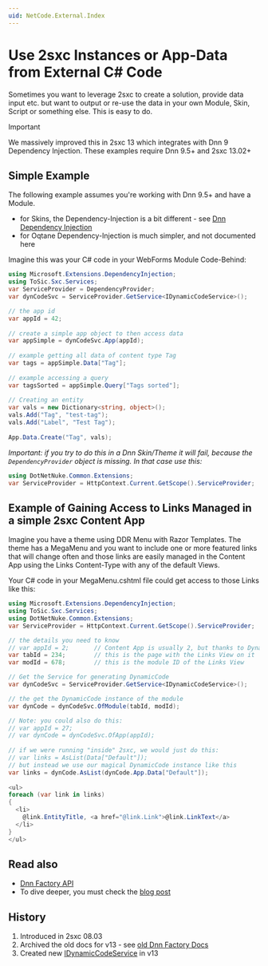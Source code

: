 ```yaml
---
uid: NetCode.External.Index
---
```

# Use 2sxc Instances or App-Data from External C# Code 

Sometimes you want to leverage 2sxc to create a solution, provide data input etc. but want to output or re-use the data in your own Module, Skin, Script or something else. This is easy to do.

> [!IMPORTANT]
> We massively improved this in 2sxc 13 which integrates with Dnn 9 Dependency Injection.
> These examples require Dnn 9.5+ and 2sxc 13.02+

## Simple Example

The following example assumes you're working with Dnn 9.5+ and have a Module. 

* for Skins, the Dependency-Injection is a bit different - see [Dnn Dependency Injection](xref:NetCode.DependencyInjection.Dnn)
* for Oqtane Dependency-Injection is much simpler, and not documented here

Imagine this was your C# code in your WebForms Module Code-Behind:

```cs
using Microsoft.Extensions.DependencyInjection;
using ToSic.Sxc.Services;
var ServiceProvider = DependencyProvider;
var dynCodeSvc = ServiceProvider.GetService<IDynamicCodeService>();

// the app id
var appId = 42;
 
// create a simple app object to then access data
var appSimple = dynCodeSvc.App(appId);
 
// example getting all data of content type Tag
var tags = appSimple.Data["Tag"];
 
// example accessing a query
var tagsSorted = appSimple.Query["Tags sorted"];
 
// Creating an entity
var vals = new Dictionary<string, object>();
vals.Add("Tag", "test-tag");
vals.Add("Label", "Test Tag");
 
App.Data.Create("Tag", vals);
```

_Important: if you try to do this in a Dnn Skin/Theme it will fail, because the `DependencyProvider` object is missing. In that case use this:_

```cs
using DotNetNuke.Common.Extensions;
var ServiceProvider = HttpContext.Current.GetScope().ServiceProvider;
```

## Example of Gaining Access to Links Managed in a simple 2sxc Content App
 
Imagine you have a theme using DDR Menu with Razor Templates. The theme has a MegaMenu and you want to include one or more featured links that will change often and those links are easily managed in the Content App using the Links Content-Type with any of the default Views.

Your C# code in your MegaMenu.cshtml file could get access to those Links like this:

```cs
using Microsoft.Extensions.DependencyInjection;
using ToSic.Sxc.Services;
using DotNetNuke.Common.Extensions;
var ServiceProvider = HttpContext.Current.GetScope().ServiceProvider;

// the details you need to know
// var appId = 2;       // Content App is usually 2, but thanks to DynamicCode, we don't need this
var tabId = 234;        // this is the page with the Links View on it
var modId = 678;        // this is the module ID of the Links View

// Get the Service for generating DynamicCode 
var dynCodeSvc = ServiceProvider.GetService<IDynamicCodeService>();

// the get the DynamicCode instance of the module
var dynCode = dynCodeSvc.OfModule(tabId, modId);

// Note: you could also do this:
// var appId = 27;
// var dynCode = dynCodeSvc.OfApp(appId);
 
// if we were running "inside" 2sxc, we would just do this:
// var links = AsList(Data["Default"]);
// but instead we use our magical DynamicCode instance like this
var links = dynCode.AsList(dynCode.App.Data["Default"]);
 
<ul>
foreach (var link in links) 
{
  <li>
    @link.EntityTitle, <a href="@link.Link">@link.LinkText</a>
  </li>
}
</ul>

```

## Read also

* [Dnn Factory API](xref:ToSic.Sxc.Dnn.Factory)
* To dive deeper, you must check the [blog post](http://2sxc.org/en/blog/post/using-app-data-outside-of-2sxc-in-razor-custom-webapi-skin-or-another-module-300)


## History

1. Introduced in 2sxc 08.03
1. Archived the old docs for v13 - see [old Dnn Factory Docs](obsolete-dnn.md)
1. Created new [IDynamicCodeService](xref:ToSic.Sxc.Services.IDynamicCodeService) in v13